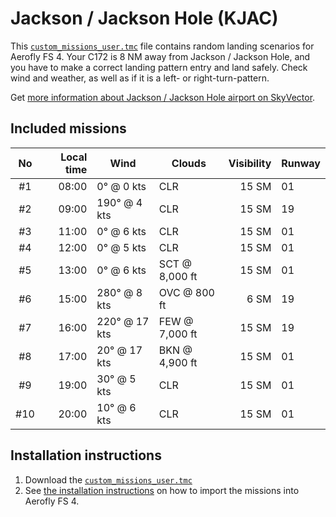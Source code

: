 # Jackson / Jackson Hole (KJAC)

This [`custom_missions_user.tmc`](./custom_missions_user.tmc) file contains random landing scenarios for Aerofly FS 4.
Your C172 is 8 NM away from Jackson / Jackson Hole, and you have to make a correct landing pattern entry and land safely.
Check wind and weather, as well as if it is a left- or right-turn-pattern.

Get [more information about Jackson / Jackson Hole airport on SkyVector](https://skyvector.com/airport/KJAC).

## Included missions

| No  | Local time | Wind          | Clouds          | Visibility | Runway  |
| :-: | ---------: | ------------- | --------------- | ---------: | ------- |
| #1  |      08:00 |   0° @  0 kts | CLR             |      15 SM | 01      |
| #2  |      09:00 | 190° @  4 kts | CLR             |      15 SM | 19      |
| #3  |      11:00 |   0° @  6 kts | CLR             |      15 SM | 01      |
| #4  |      12:00 |   0° @  5 kts | CLR             |      15 SM | 01      |
| #5  |      13:00 |   0° @  6 kts | SCT @  8,000 ft |      15 SM | 01      |
| #6  |      15:00 | 280° @  8 kts | OVC @    800 ft |       6 SM | 19      |
| #7  |      16:00 | 220° @ 17 kts | FEW @  7,000 ft |      15 SM | 19      |
| #8  |      17:00 |  20° @ 17 kts | BKN @  4,900 ft |      15 SM | 01      |
| #9  |      19:00 |  30° @  5 kts | CLR             |      15 SM | 01      |
| #10 |      20:00 |  10° @  6 kts | CLR             |      15 SM | 01      |

## Installation instructions

1. Download the [`custom_missions_user.tmc`](./custom_missions_user.tmc)
2. See [the installation instructions](https://fboes.github.io/aerofly-missions/docs/generic-installation.html) on how to import the missions into Aerofly FS 4.
